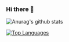 ### Hi there 👋

<!--
**Baiang/Baiang** is a ✨ _special_ ✨ repository because its `README.md` (this file) appears on your GitHub profile.

Here are some ideas to get you started:

- 🔭 I’m currently working on ...
- 🌱 I’m currently learning ...
- 👯 I’m looking to collaborate on ...
- 🤔 I’m looking for help with ...
- 💬 Ask me about ...
- 📫 How to reach me: ...
- 😄 Pronouns: ...
- ⚡ Fun fact: ...
-->

![Anurag's github stats](https://github-readme-stats.vercel.app/api?username=Baiang&show_icons=true&theme=radical)

[![Top Languages](https://github-readme-stats.vercel.app/api/top-langs/?username=Baiang&hide_langs_below=1)](https://github.com/anuraghazra/github-readme-stats)
